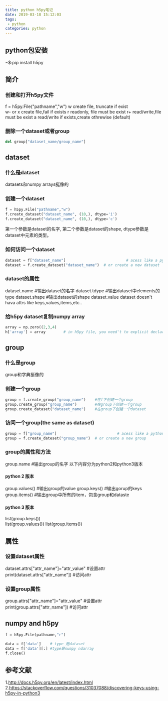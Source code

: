 ```yaml
---
title: python h5py笔记
date: 2019-03-18 15:12:03
tags:
 - python
categories: python
---
```


## python包安装
~$:pip install h5py

## 简介

### 创建和打开h5py文件
f = h5py.File("pathname","w")
w     create file, truncate if exist   
w- or x  create file,fail if exists
r         readonly, file must be exist r+        read/write,file must be exist
a        read/write if exists,create othrewise (default)

### 删除一个dataset或者group
``` python
del group["dataset_name/group_name"]
```

## dataset

### 什么是dataset
datasets和numpy arrays挺像的

### 创建一个dataset
``` python
f = h5py.File("pathname","w")
f.create_dataset("dataset_name", (10,), dtype='i')
f.create_dataset("dataset_name", (10,), dtype='c')
```
第一个参数是dataset的名字, 第二个参数是dataset的shape, dtype参数是dataset中元素的类型。

### 如何访问一个dataset
```python
dataset = f["dataset_name"]                           # acess like a python dict
dataset = f.create_dateset("dataset_name")  # or create a new dataset
```

### dataset的属性
dataset.name        #输出dataset的名字
dataset.tdype        #输出dataset中elements的type
dataset.shape        #输出dataset的shape
dataset.value
dataset doesn't hava attrs like keys,values,items,etc..

### 给h5py dataset复制numpy array
``` python
array = np.zero((2,3,4)
h['array'] = array        # in h5py file, you need't to explicit declare the shape of array, just assign it an object of numpy array
```

## group 

### 什么是group
group和字典挺像的

### 创建一个group
``` python
group = f.create_group("group_name")    #在f下创建一个group
group.create_group("group_name")        #在group下创建一个group
group.create_dataset("dataset_name")    #在group下创建一个dataset
```

### 访问一个group(the same as dataset)
``` python
group = f["group_name"]                           # acess like a python dict
group = f.create_dateset("group_name")  # or create a new group
```

### group的属性和方法
group.name        #输出group的名字
以下内容分为python2和python3版本
#### python 2 版本
group.values()    #输出group的value
group.keys()        #输出gorup的keys
group.items()    #输出group中所有的item，包含group和dataste
#### python 3 版本
list(group.keys())   
list(group.values())
list(group.items())

## 属性

### 设置dataset属性
dataset.attrs["attr_name"]="attr_value"    #设置attr
print(dataset.attrs["attr_name"])                #访问attr

### 设置group属性
group.attrs["attr_name"]="attr_value"    #设置attr
print(group.attrs["attr_name"])                #访问attr

## numpy and h5py
``` python
f = h5py.File(pathname,"r")

data = f['data']    # type 是dataset
data = f['data'][:] #type是numpy ndarray
f.close()
```

## 参考文献
1.http://docs.h5py.org/en/latest/index.html
2.https://stackoverflow.com/questions/31037088/discovering-keys-using-h5py-in-python3
